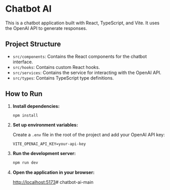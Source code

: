 # Chatbot AI

This is a chatbot application built with React, TypeScript, and Vite. It uses the OpenAI API to generate responses.

## Project Structure

- `src/components`: Contains the React components for the chatbot interface.
- `src/hooks`: Contains custom React hooks.
- `src/services`: Contains the service for interacting with the OpenAI API.
- `src/types`: Contains TypeScript type definitions.

## How to Run

1. **Install dependencies:**

   ```bash
   npm install
   ```

2. **Set up environment variables:**

   Create a `.env` file in the root of the project and add your OpenAI API key:

   ```
   VITE_OPENAI_API_KEY=your-api-key
   ```

3. **Run the development server:**

   ```bash
   npm run dev
   ```

4. **Open the application in your browser:**

   [http://localhost:5173](http://localhost:5173)# chatbot-ai-main
